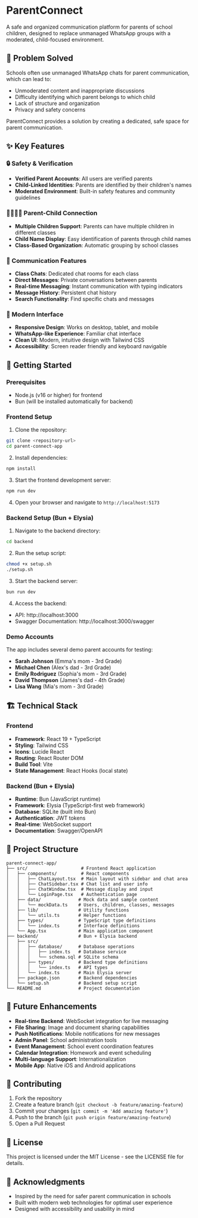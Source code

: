 # ParentConnect

A safe and organized communication platform for parents of school children, designed to replace unmanaged WhatsApp groups with a moderated, child-focused environment.

## 🎯 Problem Solved

Schools often use unmanaged WhatsApp chats for parent communication, which can lead to:
- Unmoderated content and inappropriate discussions
- Difficulty identifying which parent belongs to which child
- Lack of structure and organization
- Privacy and safety concerns

ParentConnect provides a solution by creating a dedicated, safe space for parent communication.

## ✨ Key Features

### 🔒 Safety & Verification
- **Verified Parent Accounts**: All users are verified parents
- **Child-Linked Identities**: Parents are identified by their children's names
- **Moderated Environment**: Built-in safety features and community guidelines

### 👨‍👩‍👧‍👦 Parent-Child Connection
- **Multiple Children Support**: Parents can have multiple children in different classes
- **Child Name Display**: Easy identification of parents through child names
- **Class-Based Organization**: Automatic grouping by school classes

### 💬 Communication Features
- **Class Chats**: Dedicated chat rooms for each class
- **Direct Messages**: Private conversations between parents
- **Real-time Messaging**: Instant communication with typing indicators
- **Message History**: Persistent chat history
- **Search Functionality**: Find specific chats and messages

### 📱 Modern Interface
- **Responsive Design**: Works on desktop, tablet, and mobile
- **WhatsApp-like Experience**: Familiar chat interface
- **Clean UI**: Modern, intuitive design with Tailwind CSS
- **Accessibility**: Screen reader friendly and keyboard navigable

## 🚀 Getting Started

### Prerequisites
- Node.js (v16 or higher) for frontend
- Bun (will be installed automatically for backend)

### Frontend Setup

1. Clone the repository:
```bash
git clone <repository-url>
cd parent-connect-app
```

2. Install dependencies:
```bash
npm install
```

3. Start the frontend development server:
```bash
npm run dev
```

4. Open your browser and navigate to `http://localhost:5173`

### Backend Setup (Bun + Elysia)

1. Navigate to the backend directory:
```bash
cd backend
```

2. Run the setup script:
```bash
chmod +x setup.sh
./setup.sh
```

3. Start the backend server:
```bash
bun run dev
```

4. Access the backend:
- API: http://localhost:3000
- Swagger Documentation: http://localhost:3000/swagger

### Demo Accounts

The app includes several demo parent accounts for testing:

- **Sarah Johnson** (Emma's mom - 3rd Grade)
- **Michael Chen** (Alex's dad - 3rd Grade)
- **Emily Rodriguez** (Sophia's mom - 3rd Grade)
- **David Thompson** (James's dad - 4th Grade)
- **Lisa Wang** (Mia's mom - 3rd Grade)

## 🏗️ Technical Stack

### Frontend
- **Framework**: React 19 + TypeScript
- **Styling**: Tailwind CSS
- **Icons**: Lucide React
- **Routing**: React Router DOM
- **Build Tool**: Vite
- **State Management**: React Hooks (local state)

### Backend (Bun + Elysia)
- **Runtime**: Bun (JavaScript runtime)
- **Framework**: Elysia (TypeScript-first web framework)
- **Database**: SQLite (built into Bun)
- **Authentication**: JWT tokens
- **Real-time**: WebSocket support
- **Documentation**: Swagger/OpenAPI

## 📁 Project Structure

```
parent-connect-app/
├── src/                    # Frontend React application
│   ├── components/         # React components
│   │   ├── ChatLayout.tsx  # Main layout with sidebar and chat area
│   │   ├── ChatSidebar.tsx # Chat list and user info
│   │   ├── ChatWindow.tsx  # Message display and input
│   │   └── LoginPage.tsx   # Authentication page
│   ├── data/              # Mock data and sample content
│   │   └── mockData.ts    # Users, children, classes, messages
│   ├── lib/               # Utility functions
│   │   └── utils.ts       # Helper functions
│   ├── types/             # TypeScript type definitions
│   │   └── index.ts       # Interface definitions
│   └── App.tsx            # Main application component
├── backend/               # Bun + Elysia backend
│   ├── src/
│   │   ├── database/      # Database operations
│   │   │   ├── index.ts   # Database service
│   │   │   └── schema.sql # SQLite schema
│   │   ├── types/         # Backend type definitions
│   │   │   └── index.ts   # API types
│   │   └── index.ts       # Main Elysia server
│   ├── package.json       # Backend dependencies
│   └── setup.sh           # Backend setup script
└── README.md              # Project documentation
```

## 🔮 Future Enhancements

- **Real-time Backend**: WebSocket integration for live messaging
- **File Sharing**: Image and document sharing capabilities
- **Push Notifications**: Mobile notifications for new messages
- **Admin Panel**: School administration tools
- **Event Management**: School event coordination features
- **Calendar Integration**: Homework and event scheduling
- **Multi-language Support**: Internationalization
- **Mobile App**: Native iOS and Android applications

## 🤝 Contributing

1. Fork the repository
2. Create a feature branch (`git checkout -b feature/amazing-feature`)
3. Commit your changes (`git commit -m 'Add amazing feature'`)
4. Push to the branch (`git push origin feature/amazing-feature`)
5. Open a Pull Request

## 📄 License

This project is licensed under the MIT License - see the LICENSE file for details.

## 🙏 Acknowledgments

- Inspired by the need for safer parent communication in schools
- Built with modern web technologies for optimal user experience
- Designed with accessibility and usability in mind
